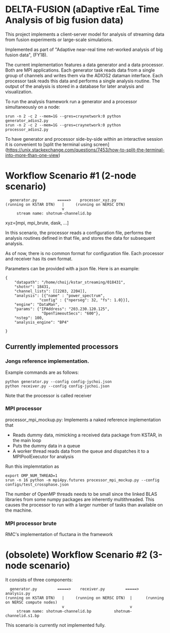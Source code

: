 # DELTA-FUSION (aDaptive rEaL Time Analysis of big fusion data)

This project implements a client-server model for analysis of streaming data from
fusion experiments or large-scale simulations.

Implemented as part of "Adaptive near-real time net-worked analysis of big
fusion data", (FY18).


The current implementation features a data generator and a data processor.
Both are MPI applications. Each generator task reads data from a single group of channels
and writes them via the ADIOS2 dataman interface.
Each processor task reads this data and performs a single analysis routine.
The output of the analysis is stored in a database for later analysis and visualization.


To run the analysis framework run a generator and a processor simultaneously on a node:
```
srun -n 2 -c 2 --mem=1G --gres=craynetwork:0 python generator_adios2.py
srun -n 2 -c 2 --mem=1G --gres=craynetwork:0 python processor_adios2.py
```

To have generator and processor side-by-side within an interactive session it is convenient 
to [split the terminal using screen]
(https://unix.stackexchange.com/questions/7453/how-to-split-the-terminal-into-more-than-one-view)


# Workflow Scenario #1 (2-node scenario)
```
  generator.py         =====>    processor_xyz.py
(running on KSTAR DTN)   |     (running on NERSC DTN)
                         v                      
     stream name: shotnum-channelid.bp          
```
xyz=[mpi, mpi_brute, dask, ...]


In this scenario, the processor reads a configuration file, performs the analysis routines
defined in that file, and stores the data for subsequent analysis.


As of now, there is no common format for configuration file. Each processor and receiver has its own
format. 



Parameters can be provided with a json file. Here is an example:
```
{
    "datapath": "/home/choij/kstar_streaming/018431",
    "shotnr": 18431,
    "channel_lists": [[2203, 2204]],
    "analysis": [{"name" : "power_spectrum", 
               "config" : {"nperseg": 32, "fs": 1.0}}],
    "engine": "DataMan", 
    "params": {"IPAddress": "203.230.120.125", 
                "OpenTimeoutSecs": "600"},
    "nstep": 100,
    "analysis_engine": "BP4"

}
```




## Currently implemented processors

### Jongs reference implementation.
Example commands are as follows:
```
python generator.py --config config-jychoi.json
python receiver.py --config config-jychoi.json
```

Note that the processor is called receiver

### MPI processor 
processor_mpi_mockup.py: Implements a naked reference implementation that
* Reads dummy data, mimicking a received data package from KSTAR, in the main loop
* Puts the dummy data in a queue
* A worker thread reads data from the queue and dispatches it to a MPIPoolExecutor for 
  analysis

Run this implemntation as
```
export OMP_NUM_THREAD=1
srun -n 16 python -m mpi4py.futures processor_mpi_mockup.py --config configs/test_crossphase.json
```

The number of OpenMP threads needs to be small since the linked BLAS libraries from
some numpy packages are inherently multithreaded. This causes the processor to run
with a larger number of tasks than available on the machine.


### MPI processor brute
RMC's implementation of fluctana in the framework

# (obsolete) Workflow Scenario #2 (3-node scenario)
It consists of three components:
```
  generator.py         =====>    receiver.py         =====>  analysis.py
(running on KSTAR DTN)   |     (running on NERSC DTN)  |      (running on NERSC compute nodes)
                         v                             v
     stream name: shotnum-channelid.bp          shotnum-channelid.s1.bp
```
This scenario is currently not implemented fully.


